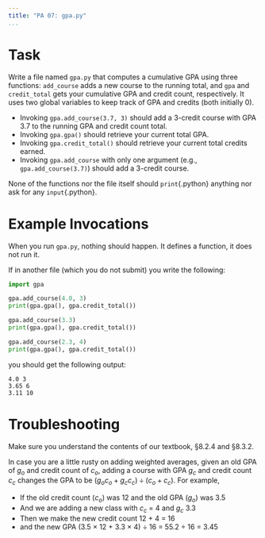 ```yaml
---
title: "PA 07: gpa.py"
...
```



# Task

Write a file named `gpa.py` that computes a cumulative GPA using three functions:
`add_course` adds a new course to the running total, and `gpa` and `credit_total` gets your cumulative GPA and credit count, respectively.
It uses two global variables to keep track of GPA and credits (both initially 0).

-   Invoking `gpa.add_course(3.7, 3)` should add a 3-credit course with GPA 3.7 to the running GPA and credit count total.
-   Invoking `gpa.gpa()` should retrieve your current total GPA.
-   Invoking `gpa.credit_total()` should retrieve your current total credits earned.
-   Invoking `gpa.add_course` with only one argument (e.g., `gpa.add_course(3.7)`) should add a 3-credit course.

None of the functions nor the file itself should `print`{.python} anything nor ask for any `input`{.python}.

# Example Invocations

When you run `gpa.py`, nothing should happen.
It defines a function, it does not run it.

If in another file (which you do not submit) you write the following:

````python
import gpa

gpa.add_course(4.0, 3)
print(gpa.gpa(), gpa.credit_total())

gpa.add_course(3.3)
print(gpa.gpa(), gpa.credit_total())

gpa.add_course(2.3, 4)
print(gpa.gpa(), gpa.credit_total())
````

you should get the following output:

````
4.0 3
3.65 6
3.11 10
````

# Troubleshooting

Make sure you understand the contents of our textbook, §8.2.4 and §8.3.2.

In case you are a little rusty on adding weighted averages, given an old GPA of $g_o$ and credit count of $c_o$, adding a course with GPA $g_c$ and credit count $c_c$ changes the GPA to be $(g_o c_o + g_c c_c) ÷ (c_o + c_c)$. For example, 

-   If the old credit count ($c_o$) was 12 and the old GPA ($g_o$) was 3.5
-   And we are adding a new class with $c_c$ = 4 and $g_c$ 3.3
-   Then we make the new credit count 12 + 4 = 16 
-   and the new GPA (3.5 × 12 + 3.3 × 4) ÷ 16 = 55.2 ÷ 16 = 3.45

